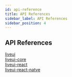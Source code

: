 ```yaml
---
id: api-reference
title: API References
sidebar_label: API References
sidebar_position: 4
---
```


## API References

[liveui](/docs/LiveUI/api-reference/liveui)  
[liveui-core](/docs/LiveUI/api-reference/liveui-core)  
[liveui-react](/docs/LiveUI/api-reference/liveui-react)  
[liveui-react-natve](/docs/LiveUI/api-reference/liveui-react-native)  


